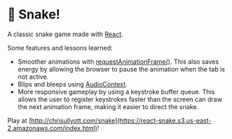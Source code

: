 # 🐍 Snake!

A classic snake game made with [React](https://reactjs.org/).

Some features and lessons learned:

- Smoother animations with [requestAnimationFrame()](https://developer.mozilla.org/en-US/docs/Web/API/window/requestAnimationFrame). This also saves energy by allowing the browser to pause the animation when the tab is not active.
- Blips and bleeps using [AudioContext](https://developer.mozilla.org/en-US/docs/Web/API/AudioContext).
- More responsive gameplay by using a keystroke buffer queue. This allows the user to register keystrokes faster than the screen can draw the next animation frame, making it easier to direct the snake.

Play at [http://chrisullyott.com/snake](https://react-snake.s3.us-east-2.amazonaws.com/index.html)!

